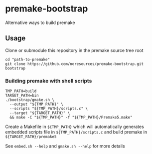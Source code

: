 # premake-bootstrap
Alternative ways to build premake

## Usage
Clone or submodule this repository in the premake source tree root
```
cd "path-to-premake"
git clone https://github.com/noresources/premake-bootstrap.git bootstrap
```
### Building premake with shell scripts
```#bash
TMP_PATH=build
TARGET_PATH=bin
./bootstrap/gmake.sh \
  --output "${TMP_PATH}" \
  --scripts "${TMP_PATH}/scripts.c" \
  --target "${TARGET_PATH}" \
  && make -C "${TMP_PATH}" -f "${TMP_PATH}/Premake5.make"
```
Create a Makefile in `${TMP_PATH}` which will automatically generates embedded scripts file in `${TMP_PATH}/scripts.c`
and build premake in `${TARGET_PATH}/premake5`

See `embed.sh --help` and `gmake.sh --help` for more details
